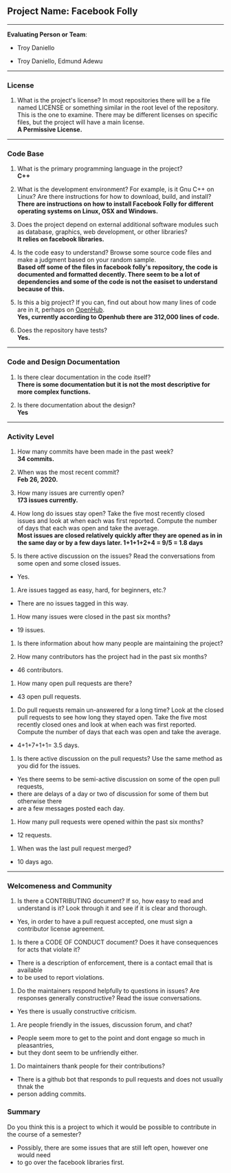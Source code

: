
## Project Name: Facebook Folly

---

**Evaluating Person or Team**:

* Troy Daniello

* Troy Daniello, Edmund Adewu

---


### License

1. What is the project's license?
In most repositories there will be a file named LICENSE or something similar in
the root level of the repository. This is the one to examine. There may be
different licenses on specific files, but the project will have a main license.  <br>
**A Permissive License.**

---

### Code Base


1. What is the primary programming language in the project? <br>
**C++**

1. What is the development environment? For example, is it Gnu C++ on Linux?
Are there instructions for how to download, build, and install? <br>
**There are instructions on how to install Facebook Folly for different operating 
systems on Linux, OSX and Windows.**

1. Does the project depend on external additional software modules such as
database,  graphics, web development, or other libraries? <br>
**It relies on facebook libraries.**

1. Is the code easy to understand? Browse some source code files and make
a judgment based on your random sample.  <br>
**Based off some of the files in facebook folly's repository, the code is documented and formatted decently.
There seem to be a lot of dependencies and some of the code is not the easiset to understand because of this.**

1. Is this a big project? If you can, find out about how many lines of code
are in it, perhaps on [OpenHub](https://www.openhub.net/).  <br>
**Yes, currently according to Openhub there are 312,000 lines of code.**

1. Does the repository have tests? <br>
**Yes.**

---

### Code and Design Documentation
1. Is there clear documentation in the code itself? <br>
**There is some documentation but it is not the most descriptive for more complex functions.**

1. Is there documentation about the design? <br>
**Yes**
---


### Activity Level


1. How many commits have been made in the past week? <br>
**34 commits.**

1. When was the most recent commit? <br>
**Feb 26, 2020.**

1. How many issues are currently open? <br>
 **173 issues currently.**

1. How long do issues stay open?
Take the five most recently closed issues and look at when each was first reported.
Compute the number of days that each was open and take the average.  <br>
**Most issues are closed relatively quickly after they are opened as in in the same day or by a few days later.
1+1+1+2+4 = 9/5 = 1.8 days**

1. Is there active discussion on the issues?
Read the conversations from some open and some closed issues.  <br>

  * Yes.

1. Are issues tagged as easy, hard, for beginners, etc.? <br>

  * There are no issues tagged in this way.

1. How many issues were closed in the past six months? <br>

  * 19 issues.

1. Is there information about how many people are maintaining the project? <br>

1. How many contributors has the project had in the past six months? <br>

  * 46 contributors.

1. How many open pull requests are there? <br>

  * 43 open pull requests.

1. Do pull requests remain un-answered for a long time?
Look at the closed pull requests to see how long they stayed open.
Take the five most recently closed ones and look at when each was first reported.
Compute the number of days that each was open and take the average.  <br>

  * 4+1+7+1+1= 3.5 days.

1. Is there active discussion on the pull requests?
Use the same method as you did for the issues.  <br>

  * Yes there seems to be semi-active discussion on some of the open pull requests, 
  * there are delays of a day or two of discussion for some of them but otherwise there 
  * are a few messages posted each day.

1. How many pull requests were opened within the past six months? <br>

  * 12 requests.

1. When was the last  pull request  merged? <br>

  * 10 days ago.

---

### Welcomeness and Community

1. Is there a CONTRIBUTING document? If so, how easy to read and understand is it?
Look through it and see if it is clear and thorough.  <br>

  * Yes, in order to have a pull request accepted, one must sign a contributor license agreement.

1. Is there a CODE OF CONDUCT document? Does it have consequences for acts that
violate it? <br>

  * There is a description of enforcement, there is a contact email that is available 
  * to be used to report violations.

1. Do the maintainers respond helpfully to questions in issues?
Are responses generally constructive?
Read the issue conversations.  <br>

  * Yes there is usually constructive criticism.

1. Are people friendly in the issues, discussion forum, and chat? <br> 

  * People seem more to get to the point and dont engage so much in pleasantries,
  * but they dont seem to be unfriendly either. 

1. Do maintainers thank people for their contributions? <br>

  * There is a github bot that responds to pull requests and does not usually thnak the 
  * person adding commits.

### Summary
Do you think  this is a project to which it would be possible to contribute in the
course of a semester?

  * Possibly, there are some issues that are still left open, however one would need 
  * to go over the facebook libraries first.
